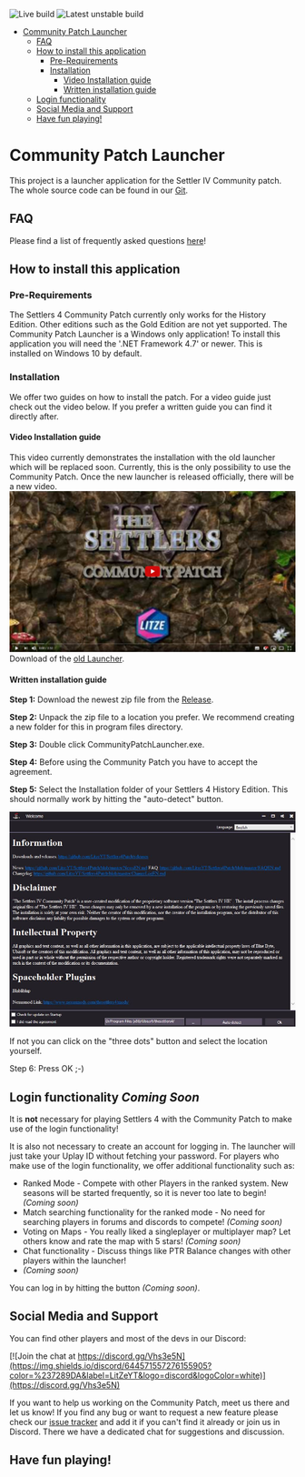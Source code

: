 ![Live build](https://github.com/Settlers4Modding/CommunityPatchLauncher/workflows/Live%20build/badge.svg)
![Latest unstable build](https://github.com/Settlers4Modding/CommunityPatchLauncher/workflows/Latest%20unstable%20build/badge.svg)

- [Community Patch Launcher](#community-patch-launcher)
  - [FAQ](#faq)
  - [How to install this application](#how-to-install-this-application)
    - [Pre-Requirements](#pre-requirements)
    - [Installation](#installation)
      - [Video Installation guide](#video-installation-guide)
      - [Written installation guide](#written-installation-guide)
  - [Login functionality](#login-functionality)
  - [Social Media and Support](#social-media-and-support)
  - [Have fun playing!](#have-fun-playing)
# Community Patch Launcher

This project is a launcher application for the Settler IV Community patch.
The whole source code can be found in our [Git].

## FAQ

Please find a list of frequently asked questions [here](https://github.com/Settlers4Modding/CommunityPatchLauncher/wiki/FAQ)!

## How to install this application

### Pre-Requirements

The Settlers 4 Community Patch currently only works for the History Edition. Other editions such as the Gold Edition are not yet supported.
The Community Patch Launcher is a Windows only application!
To install this application you will need the '.NET Framework 4.7' or newer. This is installed on Windows 10 by default.

### Installation

We offer two guides on how to install the patch. For a video guide just check out the video below.
If you prefer a written guide you can find it directly after.

#### Video Installation guide

This video currently demonstrates the installation with the old launcher which will be replaced soon.
Currently, this is the only possibility to use the Community Patch. Once the new launcher is released officially, there will be a new video.
[![Settlers 4 Community Patch Installation Guide](/.github/assets/VideoGuideold.JPG)](https://www.youtube.com/watch?v=145BOFN9m2s "Settlers 4 Community Patch Installation Guide")
Download of the [old Launcher].

#### Written installation guide

**Step 1:** Download the newest zip file from the [Release].

**Step 2:** Unpack the zip file to a location you prefer. We recommend creating a new folder for this in program files directory.

**Step 3:** Double click CommunityPatchLauncher.exe.

**Step 4:** Before using the Community Patch you have to accept the agreement.

**Step 5:** Select the Installation folder of your Settlers 4 History Edition. This should normally work by hitting the "auto-detect" button.

![Agreement.JPG](/.github/assets/Agreement.JPG "Settlers 5 is not a real Settlers game!")

If not you can click on the "three dots" button and select the location yourself.

Step 6: Press OK ;-)

## Login functionality *Coming Soon*

It is **not** necessary for playing Settlers 4 with the Community Patch to make use of the login functionality!

It is also not necessary to create an account for logging in. The launcher will just take your Uplay ID without fetching your password.
For players who make use of the login functionality, we offer additional functionality such as:
* Ranked Mode - Compete with other Players in the ranked system. New seasons will be started frequently, so it is never too late to begin! *(Coming soon)*
* Match searching functionality for the ranked mode - No need for searching players in forums and discords to compete! *(Coming soon)*
* Voting on Maps - You really liked a singleplayer or multiplayer map? Let others know and rate the map with 5 stars! *(Coming soon)*
* Chat functionality - Discuss things like PTR Balance changes with other players within the launcher!
* *(Coming soon)*

You can log in by hitting the button *(Coming soon)*.

## Social Media and Support

You can find other players and most of the devs in our Discord: 

[![Join the chat at https://discord.gg/Vhs3e5N](https://img.shields.io/discord/644571557276155905?color=%237289DA&label=LitZeYT&logo=discord&logoColor=white)](https://discord.gg/Vhs3e5N)

If you want to help us working on the Community Patch, meet us there and let us know!
If you find any bug or want to request a new feature please check our [issue tracker] and add it if you can't find it already or join us in Discord. There we have a dedicated chat for suggestions and discussion.


## Have fun playing!

[Git]: https://github.com/Settlers4Modding/CommunityPatchLauncher/
[Release]: https://github.com/Settlers4Modding/CommunityPatchLauncher/releases
[issue tracker]: https://github.com/Settlers4Modding/CommunityPatchLauncher/issues
[old Launcher]: https://github.com/LitzeYT/Settlers4Patch/releases/
